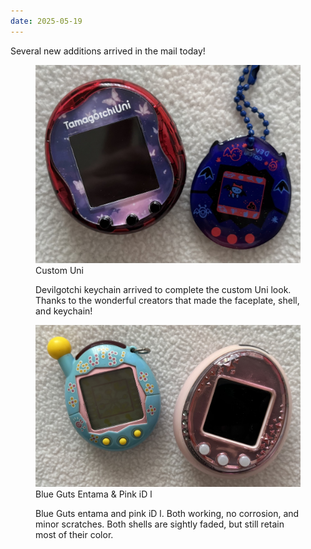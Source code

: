 ```yaml
---
date: 2025-05-19
---
```


Several new additions arrived in the mail today!

<figure>
<img src="/assets/images/posts/tamas/250519_uni_custom.jpeg" alt="uni_custom" />
<figcaption>Custom Uni</figcaption>
<p>Devilgotchi keychain arrived to complete the custom Uni look. Thanks to the wonderful creators that made the faceplate, shell, and keychain!</p>
</figure>

<figure>
<img src="/assets/images/posts/tamas/250519_entama_idl.jpeg" alt="entama_idl" />
<figcaption>Blue Guts Entama & Pink iD l</figcaption>
<p>Blue Guts entama and pink iD l. Both working, no corrosion, and minor scratches. Both shells are sightly faded, but still retain most of their color.</p>
</figure>
